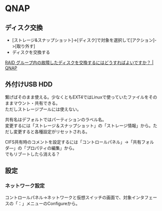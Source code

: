 # QNAP

## ディスク交換

- [ストレージ&スナップショット]->[ディスク]で対象を選択して[アクション]->[取り外す]
- ディスクを交換する

[RAID グループ内の故障したディスクを交換するにはどうすればよいですか？ | QNAP](https://www.qnap.com/ja-jp/how-to/faq/article/raid-%E3%82%B0%E3%83%AB%E3%83%BC%E3%83%97%E5%86%85%E3%81%AE%E6%95%85%E9%9A%9C%E3%81%97%E3%81%9F%E3%83%87%E3%82%A3%E3%82%B9%E3%82%AF%E3%82%92%E4%BA%A4%E6%8F%9B%E3%81%99%E3%82%8B%E3%81%AB%E3%81%AF%E3%81%A9%E3%81%86%E3%81%99%E3%82%8C%E3%81%B0%E3%82%88%E3%81%84%E3%81%A7%E3%81%99%E3%81%8B)

## 外付けUSB HDD

繋げばそのまま使える。少なくともEXT4ではLinuxで使っていたファイルをそのままマウント・共有できる。  
ただしストレージプールには使えない。

共有名はデフォルトではパーティションのラベル名。  
変更するには「ストレージ＆スナップショット」の「ストレージ情報」から。ただし変更すると各種設定がリセットされる。

CIFS共有時のコメントを設定するには「コントロールパネル」->「共有フォルダ―」の「プロパティの編集」から。  
でもリブートしたら消える？

## 設定

### ネットワーク設定

コントロールパネル->ネットワークと仮想スイッチの画面で、対象インタフェースの「：」メニューのConfigureから。
